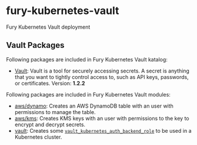 # fury-kubernetes-vault
 Fury Kubernetes Vault deployment

## Vault Packages

Following packages are included in Fury Kubernetes Vault katalog:

- [Vault](katalog/single): Vault is a tool for securely accessing
secrets. A secret is anything that you want to tightly control
access to, such as API keys, passwords, or certificates. Version: **1.2.2**

Following packages are included in Fury Kubernetes Vault modules:

- [aws/dynamo](modules/aws/dynamo): Creates an AWS DynamoDB table with an user
 with permissions to manage the table.
- [aws/kms](modules/aws/kms): Creates KMS keys with an user with permissions to
 the key to encrypt and decrypt secrets.
- [vault](modules/vault): Creates some [`vault_kubernetes_auth_backend_role`](https://www.terraform.io/docs/providers/vault/r/kubernetes_auth_backend_role.html) to be used in a Kubernetes cluster.
